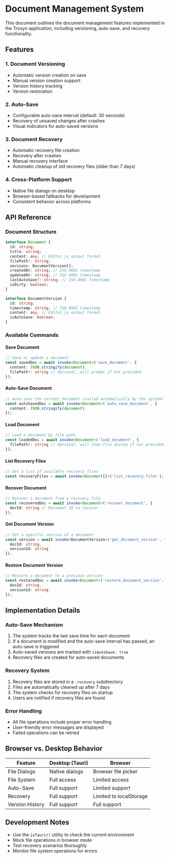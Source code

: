 # Document Management System

This document outlines the document management features implemented in the Trosyn application, including versioning, auto-save, and recovery functionality.

## Features

### 1. Document Versioning
- Automatic version creation on save
- Manual version creation support
- Version history tracking
- Version restoration

### 2. Auto-Save
- Configurable auto-save interval (default: 30 seconds)
- Recovery of unsaved changes after crashes
- Visual indicators for auto-saved versions

### 3. Document Recovery
- Automatic recovery file creation
- Recovery after crashes
- Manual recovery interface
- Automatic cleanup of old recovery files (older than 7 days)

### 4. Cross-Platform Support
- Native file dialogs on desktop
- Browser-based fallbacks for development
- Consistent behavior across platforms

## API Reference

### Document Structure
```typescript
interface Document {
  id: string;
  title: string;
  content: any; // Editor.js output format
  filePath?: string;
  versions: DocumentVersion[];
  createdAt: string; // ISO 8601 timestamp
  updatedAt: string; // ISO 8601 timestamp
  lastAutoSave?: string; // ISO 8601 timestamp
  isDirty: boolean;
}

interface DocumentVersion {
  id: string;
  timestamp: string; // ISO 8601 timestamp
  content: any; // Editor.js output format
  isAutoSave: boolean;
}
```

### Available Commands

#### Save Document
```typescript
// Save or update a document
const savedDoc = await invoke<Document>('save_document', {
  content: JSON.stringify(document),
  filePath?: string // Optional, will prompt if not provided
});
```

#### Auto-Save Document
```typescript
// Auto-save the current document (called automatically by the system)
const autoSavedDoc = await invoke<Document>('auto_save_document', {
  content: JSON.stringify(document)
});
```

#### Load Document
```typescript
// Load a document by file path
const loadedDoc = await invoke<Document>('load_document', {
  filePath?: string // Optional, will show file dialog if not provided
});
```

#### List Recovery Files
```typescript
// Get a list of available recovery files
const recoveryFiles = await invoke<Document[]>('list_recovery_files');
```

#### Recover Document
```typescript
// Recover a document from a recovery file
const recoveredDoc = await invoke<Document>('recover_document', {
  docId: string // Document ID to recover
});
```

#### Get Document Version
```typescript
// Get a specific version of a document
const version = await invoke<DocumentVersion>('get_document_version', {
  docId: string,
  versionId: string
});
```

#### Restore Document Version
```typescript
// Restore a document to a previous version
const restoredDoc = await invoke<Document>('restore_document_version', {
  docId: string,
  versionId: string
});
```

## Implementation Details

### Auto-Save Mechanism
1. The system tracks the last save time for each document
2. If a document is modified and the auto-save interval has passed, an auto-save is triggered
3. Auto-saved versions are marked with `isAutoSave: true`
4. Recovery files are created for auto-saved documents

### Recovery System
1. Recovery files are stored in a `.recovery` subdirectory
2. Files are automatically cleaned up after 7 days
3. The system checks for recovery files on startup
4. Users are notified if recovery files are found

### Error Handling
- All file operations include proper error handling
- User-friendly error messages are displayed
- Failed operations can be retried

## Browser vs. Desktop Behavior

| Feature          | Desktop (Tauri) | Browser |
|------------------|----------------|---------|
| File Dialogs    | Native dialogs | Browser file picker |
| File System     | Full access    | Limited access |
| Auto-Save       | Full support   | Limited support |
| Recovery        | Full support   | Limited to localStorage |
| Version History | Full support   | Full support |

## Development Notes

- Use the `isTauri()` utility to check the current environment
- Mock file operations in browser mode
- Test recovery scenarios thoroughly
- Monitor file system operations for errors
